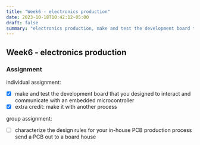 ```yaml
---
title: "Week6 - electronics production"
date: 2023-10-18T10:42:12-05:00
draft: false
summary: "electronics production, make and test the development board that you designed to interact and communicate with an embedded microcontroller"
---
```


## Week6 - electronics production

### Assignment

individual assignment:</br>

- [x] make and test the development board that you designed to interact and communicate with an embedded microcontroller
- [x] extra credit: make it with another process

group assignment:</br>

- [ ] characterize the design rules for your in-house PCB production process send a PCB out to a board house